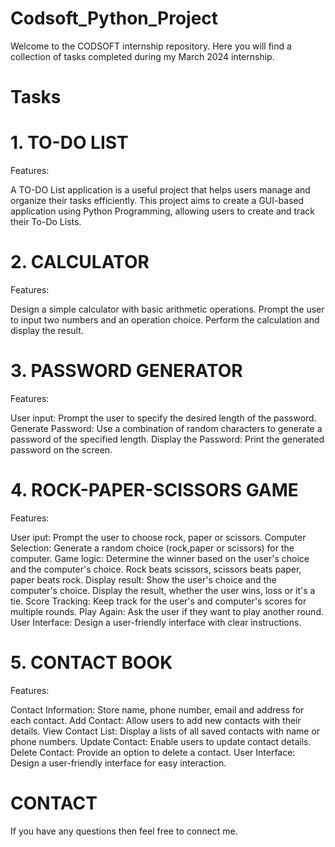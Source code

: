 # Codsoft_Python_Project
Welcome to the CODSOFT internship repository. Here you will find a collection of tasks completed during my March 2024 internship.
# Tasks
# 1. TO-DO LIST

Features:

A TO-DO List application is a useful project that helps users manage and organize their tasks efficiently. 
This project aims to create a GUI-based application using Python Programming, allowing users to create and track their To-Do Lists.

# 2. CALCULATOR

Features:

Design a simple calculator with basic arithmetic operations.
Prompt the user to input two numbers and an operation choice.
Perform the calculation and display the result.

# 3. PASSWORD GENERATOR

Features:

User input: Prompt the user to specify the desired length of the password.
Generate Password: Use a combination of random characters to generate a password of the specified length.
Display the Password: Print the generated password on the screen.

# 4. ROCK-PAPER-SCISSORS GAME

Features:

User iput: Prompt the user to choose rock, paper or scissors.
Computer Selection: Generate a random choice (rock,paper or scissors) for the computer.
Game logic: Determine the winner based on the user's choice and the computer's choice.
           Rock beats scissors,
           scissors beats paper,
           paper beats rock.
Display result: Show the user's choice and the computer's choice. Display the result, whether the user wins, loss or it's a tie.
Score Tracking: Keep track for the user's and computer's scores for multiple rounds.
Play Again: Ask the user if they want to play another round.
User Interface: Design a user-friendly interface with clear instructions.

# 5. CONTACT BOOK

Features:

Contact Information: Store name, phone number, email and address for each contact.
Add Contact: Allow users to add new contacts with their details.
View Contact List: Display a lists of all saved contacts with name or phone numbers.
Update Contact: Enable users to update contact details.
Delete Contact: Provide an option to delete a contact.
User Interface: Design a user-friendly interface for easy interaction.

# CONTACT

If you have any questions then feel free to connect me.
